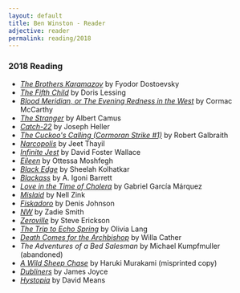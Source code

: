 ```yaml
---
layout: default
title: Ben Winston - Reader
adjective: reader
permalink: reading/2018
---
```


### 2018 Reading

+ [*The Brothers Karamazov*](https://www.indiebound.org/book/9780679729259) by Fyodor Dostoevsky
+ [*The Fifth Child*](https://www.indiebound.org/book/9780679721826) by Doris Lessing
+ [*Blood Meridian, or The Evening Redness in the West*](https://www.indiebound.org/book/9780679728757) by Cormac McCarthy
+ [*The Stranger*](https://www.indiebound.org/book/9780679720201) by Albert Camus
+ [*Catch-22*](https://www.indiebound.org/book/9780684833392) by Joseph Heller
+ [*The Cuckoo's Calling (Cormoran Strike #1)*](https://www.indiebound.org/book/9780316206853) by Robert Galbraith
+ [*Narcopolis*](https://www.indiebound.org/book/9781594203305) by Jeet Thayil
+ [*Infinite Jest*](https://www.indiebound.org/book/9780316066525) by David Foster Wallace
+ [*Eileen*](https://www.indiebound.org/book/9780143128755) by Ottessa Moshfegh
+ [*Black Edge*](https://www.indiebound.org/book/9780812995800) by Sheelah Kolhatkar
+ [*Blackass*](https://www.indiebound.org/book/9781555977337) by A. Igoni Barrett
+ [*Love in the Time of Cholera*](https://www.indiebound.org/book/9780307389732) by Gabriel García Márquez
+ [*Mislaid*](https://www.indiebound.org/book/9780062364784) by Nell Zink
+ [*Fiskadoro*](https://www.indiebound.org/book/9780060976095) by Denis Johnson
+ [*NW*](https://www.indiebound.org/book/9780143123934) by Zadie Smith
+ [*Zeroville*](https://www.indiebound.org/book/9781933372396) by Steve Erickson
+ [*The Trip to Echo Spring*](https://www.indiebound.org/book/9781250063731) by Olivia Lang
+ [*Death Comes for the Archbishop*](https://www.indiebound.org/book/9780679728894) by Willa Cather
+ *The Adventures of a Bed Salesman* by Michael Kumpfmuller (abandoned)
+ [*A Wild Sheep Chase*](https://www.indiebound.org/book/9780375718946) by Haruki Murakami (misprinted copy)
+ [*Dubliners*](https://www.indiebound.org/book/9780140186475) by James Joyce
+ [*Hystopia*](https://www.indiebound.org/book/9781250118387) by David Means
